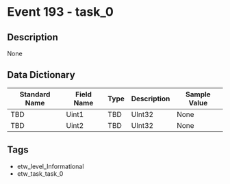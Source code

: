 # Event 193 - task_0

## Description
None

## Data Dictionary
|Standard Name|Field Name|Type|Description|Sample Value|
|---|---|---|---|---|
|TBD|Uint1|TBD|UInt32|None|None|
|TBD|Uint2|TBD|UInt32|None|None|

## Tags
* etw_level_Informational
* etw_task_task_0